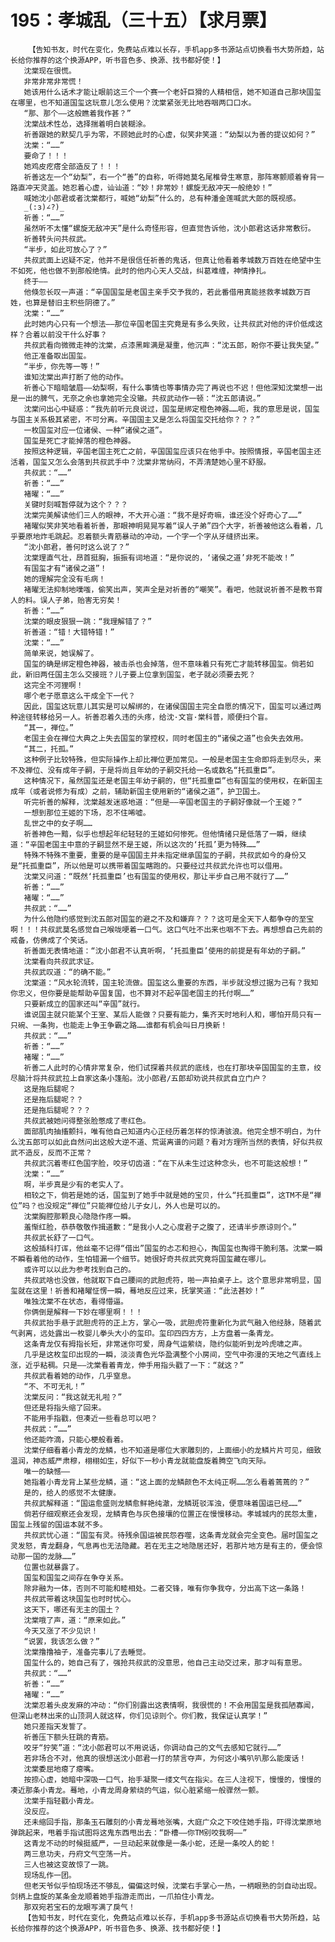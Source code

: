# 195：孝城乱（三十五）【求月票】
        【告知书友，时代在变化，免费站点难以长存，手机app多书源站点切换看书大势所趋，站长给你推荐的这个换源APP，听书音色多、换源、找书都好使！】
       沈棠现在很慌。
       非常非常非常慌！
       她该用什么话术才能让眼前这三个一个赛一个老奸巨猾的人精相信，她不知道自己那块国玺在哪里，也不知道国玺这玩意儿怎么使用？沈棠紧张无比地吞咽两口口水。
       “那、那个——这般瞧着我作甚？”
       沈棠战术性怂，选择揣着明白装糊涂。
       祈善跟她的默契几乎为零，不顾她此时的心虚，似笑非笑道：“幼梨以为善的提议如何？”
       沈棠：“……”
       要命了！！！
       她鸡皮疙瘩全部造反了！！！
       祈善这左一个“幼梨”，右一个“善”的自称，听得她莫名尾椎骨生寒意，那阵寒颤顺着脊背一路直冲天灵盖。她忍着心虚，讪讪道：“妙！非常妙！螺旋无敌冲天一般绝妙！”
       喊她沈小郎君或者沈棠都行，喊她“幼梨”什么的，总有种潘金莲喊武大郎的既视感。
       _(:з)∠?)_
       祈善：“……”
       虽然听不太懂“螺旋无敌冲天”是什么奇怪形容，但直觉告诉他，沈小郎君这话非常敷衍。
       祈善转头问共叔武。
       “半步，如此可放心了？”
       共叔武面上迟疑不定，他并不是很信任祈善的鬼话，但真让他看着孝城数万百姓在绝望中生不如死，他也做不到那般绝情。此时的他内心天人交战，纠葛难缠，神情挣扎。
       终于——
       他倏忽长叹一声道：“辛国国玺是老国主亲手交予我的，若此番借用真能拯救孝城数万百姓，也算是替旧主积些阴德了。”
       沈棠：“……”
       此时她内心只有一个想法——那位辛国老国主究竟是有多么失败，让共叔武对他的评价低成这样？合着以前没干什么好事？
       共叔武看向微微走神的沈棠，点漆黑眸满是凝重，他沉声：“沈五郎，盼你不要让我失望。”
       他正准备取出国玺。
       “半步，你先等一等！”
       谁知沈棠出声打断了他的动作。
       祈善心下暗暗皱眉——幼梨啊，有什么事情也等事情办完了再说也不迟！但他深知沈棠想一出是一出的脾气，无奈之余也拿她完全没辙。共叔武动作一顿：“沈五郎请说。”
       沈棠问出心中疑惑：“我先前听元良说过，国玺是绑定橙色神器……呃，我的意思是说，国玺与国主关系极其紧密，不可分离。辛国国主又是怎么将国玺交托给你？？？”
       一枚国玺对应一位诸侯、一种“诸侯之道”。
       国玺是死亡才能掉落的橙色神器。
       按照这种逻辑，辛国老国主死亡之前，辛国国玺应该只在他手中。按照情报，辛国老国主还活着，国玺又怎么会落到共叔武手中？沈棠非常纳闷，不弄清楚她心里不舒服。
       共叔武：“……”
       祈善：“……”
       褚曜：“……”
       关键时刻喊暂停就为这个？？？
       沈棠完美解读他们三人的眼神，不大开心道：“我不是好奇嘛，谁还没个好奇心了……”
       褚曜似笑非笑地看着祈善，那眼神明晃晃写着“误人子弟”四个大字，祈善被他这么看着，几乎要原地炸毛跳起。忍着额头青筋暴动的冲动，一个字一个字从牙缝挤出来。
       “沈小郎君，善何时这么说了？”
       沈棠理直气壮，昂首挺胸，振振有词地道：“是你说的，‘诸侯之道’非死不能改！”
       有国玺才有“诸侯之道”！
       她的理解完全没有毛病！
       褚曜无法抑制地噗嗤，偷笑出声，笑声全是对祈善的“嘲笑”。看吧，他就说祈善不是教书育人的料。误人子弟，贻害无穷矣！
       祈善：“……”
       沈棠的眼皮狠狠一跳：“我理解错了？”
       祈善道：“错！大错特错！”
       沈棠：“……”
       简单来说，她误解了。
       国玺的确是绑定橙色神器，被击杀也会掉落，但不意味着只有死亡才能转移国玺。倘若如此，新旧两任国主怎么交接班？儿子要上位拿到国玺，老子就必须要去死？
       这完全不河狸啊！
       哪个老子愿意这么干成全下一代？
       因此，国玺这玩意儿其实是可以解绑的，在诸侯国国主完全自愿的情况下，国玺可以通过两种途径转移给另一人。祈善忍着久违的头疼，给沈·文盲·棠科普，顺便扫个盲。
       “其一，禅位。”
       老国主会在禅位大典之上失去国玺的掌控权，同时老国主的“诸侯之道”也会失去效用。
       “其二，托孤。”
       这种例子比较特殊，但实际操作上却比禅位更加常见。一般是老国主生命即将走到尽头，来不及禅位、没有成年子嗣，于是将尚且年幼的子嗣交托给一名或数名“托孤重臣”。
       这种情况下，虽然国玺还是老国主年幼子嗣的，但“托孤重臣”也有国玺的使用权，在新国主成年（或者说修为有成）之前，辅助新国主使用新的“诸侯之道”，护卫国土。
       听完祈善的解释，沈棠越发迷惑地道：“但是——辛国老国主的子嗣好像就一个王姬？”
       一想到那位王姬的下场，忍不住唏嘘。
       乱世之中的女子啊……
       祈善神色一黯，似乎也想起年纪轻轻的王姬如何惨死。但他情绪只是低落了一瞬，继续道：“辛国老国主中意的子嗣显然不是王姬，所以这次的‘托孤’更为特殊……”
       特殊不特殊不重要，重要的是辛国国主并未指定继承国玺的子嗣，共叔武如今的身份又是“托孤重臣”，所以他是可以携带着国玺瞎跑的。只要经过共叔武允许也可以借用。
       沈棠又问道：“既然‘托孤重臣’也有国玺的使用权，那让半步自己用不就行了……”
       祈善：“……”
       褚曜：“……”
       共叔武：“……”
       为什么他隐约感觉到沈五郎对国玺的避之不及和嫌弃？？？这可是全天下人都争夺的至宝啊！！！共叔武莫名感觉自己喉咙哽着一口气。这口气吐不出来也咽不下去。再想想自己先前的戒备，仿佛成了个笑话。
       祈善面无表情地道：“沈小郎君不认真听啊，‘托孤重臣’使用的前提是有年幼的子嗣。”
       沈棠看向共叔武求证。
       共叔武叹道：“的确不能。”
       沈棠道：“风水轮流转，国主轮流做。国玺这么重要的东西，半步就没想过据为己有？我知你忠义，但你要是能帮助辛国复国，也不算对不起辛国老国主的托付啊……”
       只要新成立的国家还叫“辛国”就行。
       谁说国主就只能某个王室、某后人能做？只要有能力，集齐天时地利人和，哪怕开局只有一只碗、一条狗，也能走上争王争霸之路……谁都有机会叫日月换新！
       共叔武：“……”
       祈善：“……”
       褚曜：“……”
       祈善二人此时的心情非常复杂，他们试探着共叔武的底线，也在打那块辛国国玺的主意，绞尽脑汁将共叔武拉上自家这条小篷船。沈小郎君/五郎却劝说共叔武自立门户？
       这是拖后腿呢？
       还是拖后腿呢？？
       还是拖后腿呢？？？
       共叔武被她问得整张脸憋成了枣红色。
       面部肌肉抽搐颤抖，唯有他自己知道内心正经历着怎样的惊涛骇浪。他完全想不明白，为什么沈五郎可以如此自然问出这般大逆不道、荒诞离谱的问题？看对方理所当然的表情，好似共叔武不造反，反而不正常？
       共叔武沉着枣红色国字脸，咬牙切齿道：“在下从未生过这种念头，也不可能这般想！”
       沈棠：“……”
       啊，半步真是少有的老实人了。
       相较之下，倘若是她的话，国玺到了她手中就是她的宝贝，什么“托孤重臣”，这TM不是“禅位”吗？也没规定“禅位”只能禅位给儿子女儿，外人也是可以的。
       沈棠胸腔那颗良心隐隐作疼一瞬。
       羞惭红脸，恭恭敬敬作揖道歉：“是我小人之心度君子之腹了，还请半步原谅则个。”
       共叔武长舒了一口气。
       这般插科打诨，他丝毫不记得“借出”国玺的忐忑和担心，掏国玺也掏得干脆利落。沈棠一瞬不瞬看着他的动作，生怕错漏一个细节。她很好奇共叔武究竟将国玺藏在哪儿。
       或许可以以此为参考找到自己的。
       共叔武啥也没做，他就取下自己腰间的武胆虎符，啪一声拍桌子上。这个意思非常明显，国玺就在这里！祈善和褚曜怔愣一瞬，蓦地反应过来，抚掌笑道：“此法甚妙！”
       唯独沈棠不在状态，看得懵逼。
       你俩倒是解释一下妙在哪里啊！！！
       共叔武抬手悬于武胆虎符的正上方，掌心一吸，武胆虎符重新化为武气融入他经脉，随着武气剥离，远处露出一枚婴儿拳头大小的玺印。玺印四四方方，上方盘着一条青龙。
       这条青龙仅有拇指长短，非常迷你可爱，周身气运萦绕，隐约似能听到龙吟虎啸之声。
       几乎是这枚玺印出现的一瞬，淡淡青色光华盈满整个小房间，空气中弥漫的天地之气直线上涨，近乎粘稠。只是——沈棠看着青龙，伸手用指头戳了一下：“就这？”
       共叔武看着她的动作，几乎窒息。
       “不、不可无礼！”
       沈棠反问：“我这就无礼啦？”
       但还是将指头缩了回来。
       不能用手指戳，但凑近一些看总可以吧？
       共叔武：“……”
       他还能咋滴，只能心梗般看着。
       沈棠仔细看着小青龙的龙鳞，也不知道是哪位大家雕刻的，上面细小的龙鳞片片可见，细致温润，神态威严肃穆，栩栩如生，好似下一秒小青龙就能盘旋着腾空飞向天际。
       唯一的缺憾——
       她指着小青龙背上某些龙鳞，道：“这上面的龙鳞颜色不太纯正啊……怎么看着蔫蔫的？”
       是的，给人的感觉不太健康。
       共叔武解释道：“国运愈盛则龙鳞愈鲜艳纯澈，龙鳞斑驳浑浊，便意味着国运已经……”
       倘若仔细观察还会发现，龙鳞青色与灰色接壤的位置正在慢慢移动。孝城城内的民怨太重，国玺上残留的国运本就不多。
       共叔武忧心道：“国玺有灵。待残余国运被民怨吞噬，这条青龙就会完全变色。届时国玺之灵发怒，青龙翻身，气息再也无法隐藏。若在无主之地隐居还好，若那片地方是有主的，便会惊动那一国的龙脉……”
       位置也就暴露了。
       国玺和国玺之间存在争夺关系。
       除非融为一体，否则不可能和睦相处。二者交锋，唯有你争我夺，分出高下这一条路！
       共叔武带着这块国玺也时时忧心。
       这天下，哪还有无主的国土？
       沈棠哦了声，道：“原来如此。”
       今天又涨了不少见识！
       “说罢，我该怎么做？”
       沈棠撸撸袖子，准备完事儿了去睡觉。
       国玺什么的，她自己有了，强抢共叔武的没意思，他自己主动交过来，那才叫有意思。
       共叔武：“……”
       祈善：“……”
       褚曜：“……”
       沈棠忍着头皮发麻的冲动：“你们别露出这表情啊，我很慌的！不会用国玺是我孤陋寡闻，但深山老林出来的山顶洞人就这样，你们见谅则个。你们教，我保证认真学！”
       她只差指天发誓了。
       祈善压下额头狂跳的青筋。
       咬牙“狞笑”道：“沈小郎君可以不用说话，你调动自己的文气去感知它就行……”
       若非场合不对，他真的很想送沈小郎君一打的禁言夺声，为何这小嘴叭叭那么能废话！
       沈棠委屈地瘪了瘪嘴。
       按捺心虚，她暗中深吸一口气，抬手凝聚一缕文气在指尖。在三人注视下，慢慢的，慢慢的凑近那条小青龙。蓦地，小青龙周身萦绕的气运，似心脏紧缩一般骤然一颤。
       沈棠手指轻戳小青龙。
       没反应。
       还未缩回手指，那条玉石雕刻的小青龙蓦地张嘴，大庭广众之下咬住她手指，吓得沈棠原地弹跳起来，甩着手指试图将这鬼东西甩出去：“卧槽——你TM别咬我啊——”
       这青龙不动的时候挺威严，一旦动起来就像是一条小蛇，还是一条咬人的蛇！
       两三息功夫，丹府文气空荡一片。
       三人也被这变故惊了一跳。
       现场乱作一团。
       但老天爷似乎怕现场还不够乱，偏偏这时候，沈棠右手掌心一热，一柄眼熟的剑自动出现。剑柄上盘旋的某条金龙顺着她手指游走而出，一爪拍住小青龙。
       那双宛若宝石的龙眼写满了戾气！
       【告知书友，时代在变化，免费站点难以长存，手机app多书源站点切换看书大势所趋，站长给你推荐的这个换源APP，听书音色多、换源、找书都好使！】